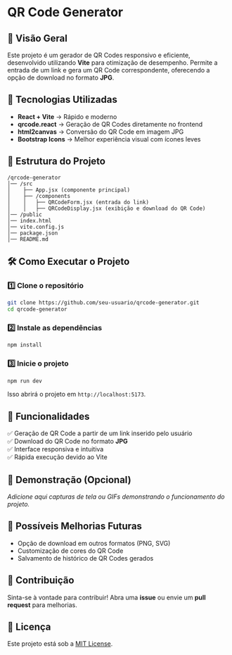 # QR Code Generator

## 📌 Visão Geral
Este projeto é um gerador de QR Codes responsivo e eficiente, desenvolvido utilizando **Vite** para otimização de desempenho. Permite a entrada de um link e gera um QR Code correspondente, oferecendo a opção de download no formato **JPG**.

## 🚀 Tecnologias Utilizadas
- **React + Vite** → Rápido e moderno
- **qrcode.react** → Geração de QR Codes diretamente no frontend
- **html2canvas** → Conversão do QR Code em imagem JPG
- **Bootstrap Icons** → Melhor experiência visual com ícones leves

## 📂 Estrutura do Projeto
```
/qrcode-generator
│── /src
│    ├── App.jsx (componente principal)
│    ├── /components
│    │   ├── QRCodeForm.jsx (entrada do link)
│    │   ├── QRCodeDisplay.jsx (exibição e download do QR Code)
│── /public
│── index.html
│── vite.config.js
│── package.json
│── README.md
```

## 🛠️ Como Executar o Projeto
### 1️⃣ Clone o repositório
```sh
git clone https://github.com/seu-usuario/qrcode-generator.git
cd qrcode-generator
```

### 2️⃣ Instale as dependências
```sh
npm install
```

### 3️⃣ Inicie o projeto
```sh
npm run dev
```
Isso abrirá o projeto em `http://localhost:5173`.

## 🎯 Funcionalidades
✅ Geração de QR Code a partir de um link inserido pelo usuário  
✅ Download do QR Code no formato **JPG**  
✅ Interface responsiva e intuitiva  
✅ Rápida execução devido ao Vite  

## 📸 Demonstração (Opcional)
_Adicione aqui capturas de tela ou GIFs demonstrando o funcionamento do projeto._

## 📌 Possíveis Melhorias Futuras
- Opção de download em outros formatos (PNG, SVG)
- Customização de cores do QR Code
- Salvamento de histórico de QR Codes gerados

## 🤝 Contribuição
Sinta-se à vontade para contribuir! Abra uma **issue** ou envie um **pull request** para melhorias.

## 📜 Licença
Este projeto está sob a [MIT License](LICENSE).